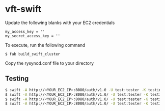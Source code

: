 vft-swift
=========

Update the following blanks with your EC2 credentials

```
my_access_key = ''
my_secret_access_key = ''
```

To execute, run the following command

```
$ fab build_swift_cluster
```

Copy the rysyncd.conf file to your directory

Testing
-------

```bash
$ swift -A http://<YOUR_EC2_IP>:8080/auth/v1.0 -U test:tester -K testing stat
$ swift -A http://<YOUR_EC2_IP>:8080/auth/v1.0/ -U test:tester -K testing upload test2 *.txt
$ swift -A http://<YOUR_EC2_IP>:8080/auth/v1.0/ -U test:tester -K testing list
$ swift -A http://<YOUR_EC2_IP>:8080/auth/v1.0/ -U test:tester -K testing list test2
```
